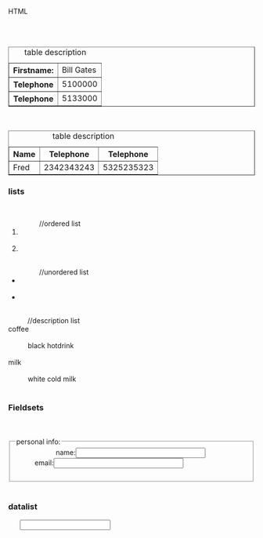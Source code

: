 HTML

<!DOCTYPE html>
<html>
  <head>
    <meta charset="UTF-8">
    <title></title>
    <link rel="stylesheet" type="text/css" href="">
  </head>
  <body>
    <table border="1">
      <caption>table description</caption>            
      <tr>
        <th>Firstname:</th>
        <td>Bill Gates</td>
      </tr>
      <tr>
        <th>Telephone</th>
        <td>5100000</td>
      </tr>
      <tr>
        <th>Telephone</th>
        <td>5133000</td>
      </tr>
    </table>

<table border="1">
      <caption>table description</caption>            
      <tr>
        <th>Name</th>
        <th>Telephone</th>
        <th>Telephone</th>
      </tr>
      <tr>
        <td>Fred</td>
        <td>2342343243</td>
        <td>5325235323</td>
      </tr>
    </table>

<h3>lists</h3>
      <ol>          //ordered list
        <li></li>
        <li></li>
      </ol>

<ul>          //unordered list
        <li></li>
        <li></li>
      </ul>

<dl>          //description list
        <dt>coffee</dt>
        <dd>black hotdrink</dd>
        <dt>milk</dt>
        <dd>white cold milk</dd>
      </dl>

<h3>Fieldsets</h3>
    <form>
      <fieldset>
          <legend>personal info:</legend>
          name:<input type="text" size="30"><br>
          email:<input type="text" size="30"><br>
      </fieldset>
    </form>

<h3>datalist</h3>
      <input list="browsers">
      <datalist id="browsers">
        <option value="IE">
        <option value="Firefox">
        <option value="Chrome">
      </datalist>
  </body>

</html>

<!-- html4.01 doctype

//TRANSITIONAL This DTD contains all HTML elements and attributes, INCLUDING presentational and deprecated elements (like font). Framesets are not allowed. 
<!DOCTYPE HTML PUBLIC "-//W3C//DTD HTML 4.01 Transitional//EN" "http://www.w3.org/TR/html4/loose.dtd">

//STRICT This DTD contains all HTML elements and attributes, but does NOT INCLUDE presentational or deprecated elements (like font). Framesets are not allowed.
<!DOCTYPE HTML PUBLIC "-//W3C//DTD HTML 4.01//EN" "http://www.w3.org/TR/html4/strict.dtd">
-->

<!--
HTML 5


<em>            emphasis point in text
<strong>           bolding word in text
<span>            inline element divide up text rather than sections
<div>           block level element (push other elements out the way), division of document.
<p>             paragraph (browser automatically adds an empty line before and after a paragraph)
<hr>            horizontal rule
<img src="">        image tag
<ol><li></li>       ordered list
<ul><li></li>       unordered list
<br>
<h1></h1>         heading tags, browser adds empty space (margin) before and after each heading
              search engines use headings to index structure+ content
<b>
<i>
<small>           small text
<sub>           subscript
<sup>           superscript
<abbr title="">WHO</abbr> tool tip text for title text
<pre></pre>         preformatted tet tag preserves text format (spaces + line breaks)
<blockquote cite="">sometext</blockquote> //cite defites title of the work
<q></q>           browser inserts quotation marks around this element
<del></del>         deleted text (strike through)
<ins></ins>         underline inserted
<mark></mark>       browser highlights text


//================================================================================
//HEAD base + metatags

<head>
  <base href="location directory" target="_blank">  //default url and target for all links on page
  <meta name="description" content="">
  <meta name="keywords" content="">
  <meta name="author" content="">
  <meta charset="UTF-8">
  <meta http-equiv="refresh" content="30">      //refresh doc every 30 seconds
  <title></title>                   //title in browser, title for when page added to fav, title for page in search engine result
  <link rel="stylesheet" type="text/css" href="">   //defines relationship between a doc and external source, used to link stylesheets
</head>
//================================================================================

<script></script>     
//defines client-side code

//================================================================================
//TABLE

attributes:   
  border
  cellpadding   //spacing within a cell and its border
  cellspacing   //spacing around a cell

  
<table>
  <caption>table description</caption>        //like a header

  <colgroup>      //specifies a group of one or more columns in a table for formatting
    <col>       //specifies column properties for each column
    <col span="2" style="background-color:red">
    <col style="background-color:yellow">
  </colgroup>

  <thead>
    <tr><th></th></tr>
  </thead>
  <tbody>
    <tr><td></td></tr>
  </tbody>

  <tfoot>
  </tfoot>
</table>

//================================================================================
//FORMS

  used to pass data to a server
  can contain input elements like:
    checkboxes
    textfields
    radio buttons
    submit buttons
    select list
    textarea
    fieldset
    legend
    label elements

  <label> defines a label for an <input> element
  eg. <label for="male">Male</label>
     <input type="radio" name="sex" id="male" value="male">

  <input> element is the most important
  attributes:
    type="text, checkbox, password, radio, submit"

  <input type="text">
  
  <input type="password">

  <input type="button" value="Hello World!">

  <input type="radio" name="sex" value="male">Male<br>
  <input type="radio" name="sex" value="female">Female<br>

  <input type="checkbox" name="vehicle" value="bike">bike<br>
  <input type="checkbox" name="vehicle" value="car">car<br>

  <input type="submit" value="submit">    
          //the submit button sends form data to a server
          //data is sent to the forms&apos; action attribute
          //file in action attribute does something with received input

  <select name="cars">
    <optgroup label="africa">
      <option value="volvo">volvo</option>
      <option value="saab">saab</option>
      <option value="fiaat">fiaat</option>
    </optgroup>
  </select>
  
  //setting selected attribute eg. <option selected> will make it selected by default

  <textarea rows="10" cols="30">bla</textarea>

  <datalist>
    html5
    specifies a list of predefined options for input controls
    supported in ie10, firefox, opera, chrome
    
    //binds inputs&apos; list attribute with <datalist>
    <input list="browsers">
    <datalist id="browsers">
      <option value="IE">
      <option value="Firefox">
      <option value="Chrome">
    </datalist>


  //FIELDSET
    create a border around elements in a form
eg. 
  <form>
    <fieldset>
        <legend>personal info:</legend>
        name:<input type="text" size="30"><br>
        email:<input type="text" size="30"><br>
    </fieldset>
  </form>

  


  //SENDING EMAIL FROM A FORM
  <form action="mailto:someone@xp.com" method="POST" enctype="text/plain">
    name:<br>
    <input type="text" name="name" value="your name"><br>

    email:<br>
    <input type="text" name="email" value="your email"><br>

    comment<br>
    <input type="text" name="comment" value="your comment" size="50"><br>

    <input type="submit" value="send">
    <input type="reset" value="reset">
  </form>


//================================================================================
//DIV AND SPAN
helps with grouping elements

<div>
  block-level element (browser displays line break before and after it)
  container for grouping other html
  used for document layout (replaces tables)
  eg. <h1>,<p>,<ul>,<table>   //most html elements are block level


<span>
  inline-element
  no special meaning
  used with css to style attributes to part of text
  eg.<b>,<td>,<a>,<img>
  

//HTML layouts
  uses CSS to position elements
  create backgrounds, color with css

  <body>
    <div id="container" style="width:500px;">
      <div id="header" style="background-color:#FFA500;">
        <h1 style="margin-bottom:0;">Main title of webpage</h1>
      </div>

      <div id="menu" style="background-color:#FFD700; height:200px; width:100px; float:left;">
        <b>Menu</b><br>
        HTML<br>
        CSS<br>
        javascript<br>
      </div>
      
      <div id="content" style="background-color:#EEEEEE; height:200px; width:400px; float:left;">
        content goes here
      </div>

      <div id="footer" style="background-color:#FFA400; clear:both; text-align:center;">
        Copyright C w3schools.com
      </div>

    </div>
  </body>

//================================================================================
//IFRAMES
  <iframe src="URL"></iframe>
  properties:
    width
    height
    frameborder="0"
    name=""

  can be used as target frame for a link

//================================================================================
//COLORS
http://www.w3schools.com/html/html_colors.asp
http://www.w3schools.com/html/html_colornames.asp
http://www.w3schools.com/html/html_colorvalues.asp

//================================================================================
//LINKS

<a href="" target="">link text</a>

//using ID attribute as bookmark
<a href="#tips">

//MAILTO
<a href="mailto:bla@bla.com?subject=bla%20bla&body=bla" target="_top">send</a>

//================================================================================
//LISTS
  ordered list
  unordered list
  description list
  
  <ol>          //ordered
    <li></li>
    <li></li>
  </ol>

  <ul>          //unordered list
    <li></li>
    <li></li>
  </ul>

  <dl>
    <dt>coffee</dt>
    <dd>black hotdrink</dd>
    <dt>milk</dt>
    <dd>white cold milk</dd>
  </dl>

//================================================================================

//IMAGES
  <img>           //open tag (no closing tag)


//IMAGE MAP
<img src="planets.gif" width="145" height="126" alt="" usemap="#planetmap">
<map name="planetmap">
  <area shape="rect" coords="0,0,82,126" alt="sun" href="">
  <area shape="circle" coords="90,58,3" alt="mercury" href="">
  <area shape="circle" coords="123,58, 8" alt="venus" href="">
</map>

//================================================================================

//VIDEO
<video id="myvideo" controls preload=&apos;auto&apos;>
    <source src="video.mp4" type="video/mp4"/>
    <source src="video.webm" type="video/webm"/>
    <source src="video.ogg" type="video/ogg"/>
your browser does not support html5 video
</video>

myvideo.addEventListener(&apos;ended&apos;, function(){}, false); //if browswer supports video tag, it will support addEventListener

//VIDEO METHODS
HTML Audio and Video DOM Reference {http://www.w3schools.com/tags/ref_av_dom.asp[br} /]
//STORAGE
localStorage[&apos;username&apos;] = name;      //set
var name = localStorage[&apos;username&apos;];    //get

//================================================================================

//WEB WORKERS
load javascript and make it run in the background regardless of what is going on in your page (multithreading)
worker objects cannot directly affect the DOM so have to allow it to generate events and send them back.
not supported in IE

var worker = new Worker(&apos;another.js file&apos;);

worker.onmessage = function(e){};   //receiving/reacting to a message event from the worker (note not camelcase)
worker.postMessage();       //send a message to worker
worker.terminate();         //stops worker

//================================================================================

//BROWSER SUPPORT
use Modernizr2      http://modernizr.com/

//================================================================================

//REGULAR EXPRESSIONS
Pattern matching in strings
eg.
  var myRE = /hello/;     //first / marks begining. second / marks end
  OR
  var myRE = new ReExp("hello");  //just looks if word &apos;hello&apos; exists

var mystring = "some sentince with word hello in it";

.test             //test returns true/false
.search             //returns position of first match

eg                if( myRE.test(mystring)){}    

var myRE = /^hello/;      ^ at start meaning hello would have to appear at start of string
     /hello$/;      $ at end meaning hello has to appear at end of string
     /hel+o/;       previous character before + has to occur once or more
     /hel*o/;       previous character before * has to occur zero or more
     /hel?o/;       previous character before ? has to occur zero or one
     /hello|goodbye/;   true if string contains either/or eg. hello or goodbye
     /he..o/;       any character match
     /\wello/;      must be alphanumeric or _ character
     /\bhello/;     word boundary (space/newline) eg hello would have to appear after a space or newline
     /[crnld]ope/;    [...] range of characters to match on
     \d          match a digit

//================================================================================


-->

